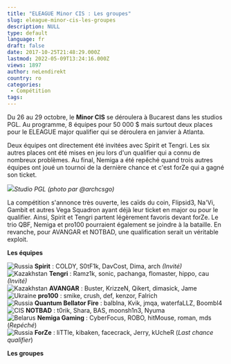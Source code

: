 ```yaml
---
title: "ELEAGUE Minor CIS : Les groupes"
slug: eleague-minor-cis-les-groupes
description: NULL
type: default
language: fr
draft: false
date: 2017-10-25T21:48:29.000Z
lastmod: 2022-05-09T13:24:16.000Z
views: 1897
author: neLendirekt
country: ro
categories:
 - Compétition
tags:
---
```

Du 26 au 29 octobre, le **Minor CIS** se déroulera à Bucarest dans les studios PGL. Au programme, 8 équipes pour 50 000 $ mais surtout deux places pour le ELEAGUE major qualifier qui se déroulera en janvier à Atlanta. 

Deux équipes ont directement été invitées avec Spirit et Tengri. Les six autres places ont été mises en jeu lors d'un qualifier qui a connu de nombreux problèmes. Au final, Nemiga a été repêché quand trois autres équipes ont joué un tournoi de la dernière chance et c'est forZe qui a gagné son ticket.

![](https://flickshot-ue.s3.eu-west-2.amazonaws.com/flickshot/article/59f0fdb902623/images/Y0ysaVbXdXmeYYZTWMxOTWyhMSKnU34b9BXRmiJd.jpeg)_Studio PGL (photo par @archcsgo)_

La compétition s'annonce très ouverte, les caïds du coin, Flipsid3, Na'Vi, Gambit et autres Vega Squadron ayant déjà leur ticket en major ou pour le qualifier. Ainsi, Spirit et Tengri partent légèrement favoris devant forZe. Le trio QBF, Nemiga et pro100 pourraient également se joindre à la bataille. En revanche, pour AVANGAR et NOTBAD, une qualification serait un véritable exploit.

**Les équipes**

![Russia](/images/countries/ru.svg)⁠ **Spirit** : COLDY, S0tF1k, DavCost, Dima, arch _(Invité)_  
![Kazakhstan](/images/countries/kz.svg)⁠ **Tengri** : Ramz1k, sonic, pachanga, flomaster, hippo, cau _(Invité)_  
![Kazakhstan](/images/countries/kz.svg)⁠ **AVANGAR** : Buster, KrizzeN, Qikert, dimasick, Jame  
![Ukraine](/images/countries/ua.svg)⁠ **pro100** : smike, crush, def, kenzor, Falrich  
![Russia](/images/countries/ru.svg)⁠ **Quantum Bellator Fire** : balblna, Kvik, jmqa, waterfaLLZ, Boombl4  
![CIS](/images/countries/cs.svg)⁠ **NOTBAD** : t0rik, Shara, BAS, moonsh1n3, Nyuma  
![Belarus](/images/countries/by.svg)⁠ **Nemiga Gaming** : CyberFocus, ROBO, hitMouse, roman, mds (_Repéché_)  
![Russia](/images/countries/ru.svg)⁠ **ForZe** : liTTle, kibaken, facecrack, Jerry, kUcheR (_Last chance qualifier_)

**Les groupes**

  
